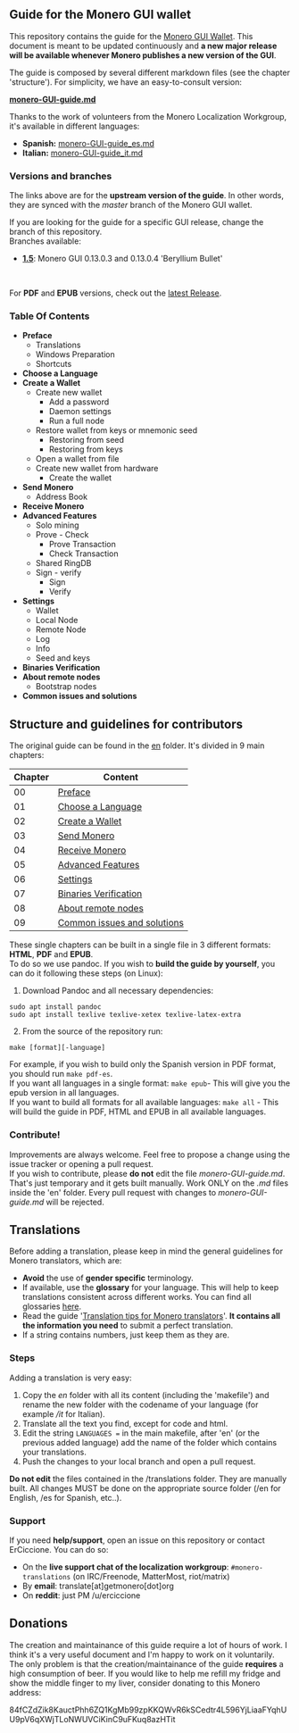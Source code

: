 ## Guide for the Monero GUI wallet

This repository contains the guide for the [Monero GUI Wallet](https://github.com/monero-project/monero-gui/releases).
This document is meant to be updated continuously and **a new major release will be available whenever Monero publishes a new version of the GUI**.
&nbsp;

The guide is composed by several different markdown files (see the chapter 'structure'). For simplicity, we have an easy-to-consult version:
&nbsp;

**[monero-GUI-guide.md](https://github.com/monero-ecosystem/monero-GUI-guide/blob/master/monero-GUI-guide.md)**
&nbsp;

Thanks to the work of volunteers from the Monero Localization Workgroup, it's available in different languages:

+ **Spanish:** [monero-GUI-guide_es.md](https://github.com/monero-ecosystem/monero-GUI-guide/blob/master/monero-GUI-guide_es.md)
+ **Italian:** [monero-GUI-guide_it.md](https://github.com/monero-ecosystem/monero-GUI-guide/blob/master/monero-GUI-guide_it.md)

### Versions and branches
The links above are for the **upstream version of the guide**. In other words, they are synced with the *master* branch of the Monero GUI wallet.
&nbsp;

If you are looking for the guide for a specific GUI release, change the branch of this repository.    
Branches available:

+ **[1.5](https://github.com/monero-ecosystem/monero-GUI-guide/tree/1.5)**: Monero GUI 0.13.0.3 and 0.13.0.4 'Beryllium Bullet'

&nbsp;

For **PDF** and **EPUB** versions, check out the [latest Release](https://github.com/monero-ecosystem/monero-GUI-guide/releases).

### Table Of Contents

-   **Preface**
    -   Translations
    -   Windows Preparation
    -   Shortcuts
-   **Choose a Language**
-   **Create a Wallet**
    -   Create new wallet
        -   Add a password
        -   Daemon settings
        -   Run a full node
    -   Restore wallet from keys or mnemonic seed
        -   Restoring from seed
        -   Restoring from keys
    -   Open a wallet from file
    -   Create new wallet from hardware
        -   Create the wallet
-   **Send Monero**
    -   Address Book
-   **Receive Monero**
-   **Advanced Features**
    -   Solo mining
    -   Prove - Check
        -   Prove Transaction
        -   Check Transaction
    -   Shared RingDB
    -   Sign - verify
        -   Sign
        -   Verify
-   **Settings**
    -   Wallet
    -   Local Node
    -   Remote Node
    -   Log
    -   Info
    -   Seed and keys
-   **Binaries Verification**
-   **About remote nodes**
    -   Bootstrap nodes
-   **Common issues and solutions**


## Structure and guidelines for contributors
The original guide can be found in the [en](https://github.com/monero-ecosystem/monero-GUI-guide/blob/master/en) folder. It's divided in 9 main chapters:

**Chapter**|**Content**
---|--- 
00 | [Preface](https://github.com/monero-ecosystem/monero-GUI-guide/blob/master/en/ch00.md)
01 | [Choose a Language](https://github.com/monero-ecosystem/monero-GUI-guide/blob/master/en/ch01.md)
02 | [Create a Wallet](https://github.com/monero-ecosystem/monero-GUI-guide/blob/master/en/ch02.md)
03 | [Send Monero](https://github.com/monero-ecosystem/monero-GUI-guide/blob/master/en/ch03.md)
04 | [Receive Monero](https://github.com/monero-ecosystem/monero-GUI-guide/blob/master/en/ch04.md)
05 | [Advanced Features](https://github.com/monero-ecosystem/monero-GUI-guide/blob/master/en/ch05.md)
06 | [Settings](https://github.com/monero-ecosystem/monero-GUI-guide/blob/master/en/ch06.md)
07 | [Binaries Verification](https://github.com/monero-ecosystem/monero-GUI-guide/blob/master/en/ch07.md)
08 | [About remote nodes](https://github.com/monero-ecosystem/monero-GUI-guide/blob/master/en/ch08.md)
09 | [Common issues and solutions](https://github.com/monero-ecosystem/monero-GUI-guide/blob/master/en/ch09.md)

These single chapters can be built in a single file in 3 different formats: **HTML**, **PDF** and **EPUB**.    
To do so we use pandoc. If you wish to **build the guide by yourself**, you can do it following these steps (on Linux):

1. Download Pandoc and all necessary dependencies:
```
sudo apt install pandoc
sudo apt install texlive texlive-xetex texlive-latex-extra
```

2. From the source of the repository run:
```
make [format][-language]
```
For example, if you wish to build only the Spanish version in PDF format, you should run `make pdf-es`.    
If you want all languages in a single format: `make epub`- This will give you the epub version in all languages.    
If you want to build all formats for all available languages: `make all` - This will build the guide in PDF, HTML and EPUB in all available languages.

### Contribute!
Improvements are always welcome. Feel free to propose a change using the issue tracker or opening a pull request.    
If you wish to contribute, please **do not** edit the file *monero-GUI-guide.md*. That's just temporary and it gets built manually. Work ONLY on the *.md* files inside the 'en' folder. Every pull request with changes to *monero-GUI-guide.md* will be rejected.

## Translations
Before adding a translation, please keep in mind the general guidelines for Monero translators, which are:

- **Avoid** the use of **gender specific** terminology.
- If available, use the **glossary** for your language. This will help to keep translations consistent across different works. You can find all glossaries [here](https://github.com/monero-ecosystem/monero-translations/tree/master/terminology-guides).
- Read the guide '[Translation tips for Monero translators](https://github.com/monero-ecosystem/monero-translations/blob/master/translation-tips.md)'. **It contains all the information you need** to submit a perfect translation.
- If a string contains numbers, just keep them as they are.

### Steps
Adding a translation is very easy:

1. Copy the *en* folder with all its content (including the 'makefile') and rename the new folder with the codename of your language (for example */it* for Italian).
2. Translate all the text you find, except for code and html.
3. Edit the string `LANGUAGES =` in the main makefile, after 'en' (or the previous added language) add the name of the folder which contains your translations.
4. Push the changes to your local branch and open a pull request.

**Do not edit** the files contained in the /translations folder. They are manually built. All changes MUST be done on the appropriate source folder (/en for English, /es for Spanish, etc..).

### Support
If you need **help/support**, open an issue on this repository or contact ErCiccione. You can do so:
  
+ On the **live support chat of the localization workgroup**: `#monero-translations` (on IRC/Freenode, MatterMost, riot/matrix)
+ By **email**: translate[at]getmonero[dot]org
+ On **reddit**: just PM /u/erciccione

## Donations
The creation and maintainance of this guide require a lot of hours of work. I think it's a very useful document and I'm happy to work on it voluntarily. The only problem is that the creation/maintainance of the guide **requires** a high consumption of beer. If you would like to help me refill my fridge and show the middle finger to my liver, consider donating to this Monero address:
&nbsp;

84fCZdZik8KauctPhh6ZQ1KgMb99zpKKQWvR6kSCedtr4L596YjLiaaFYqhUU9pV6qXWjTLoNWUVCiKinC9uFKuq8azHTit
